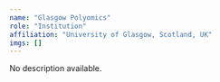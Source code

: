 ```yaml
---
name: "Glasgow Polyomics"
role: "Institution"
affiliation: "University of Glasgow, Scotland, UK"
imgs: []
---
```

No description available.